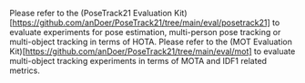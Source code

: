 Please refer to the (PoseTrack21 Evaluation Kit)[https://github.com/anDoer/PoseTrack21/tree/main/eval/posetrack21] to evaluate experiments for pose estimation, multi-person pose tracking or multi-object tracking in terms of HOTA.
Please refer to the (MOT Evaluation Kit)[https://github.com/anDoer/PoseTrack21/tree/main/eval/mot] to evaluate multi-object tracking experiments in terms of MOTA and IDF1 related metrics.

